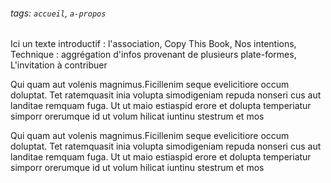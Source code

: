 ###### tags: `accueil`, `a-propos`

Ici un texte introductif : l'association, Copy This Book, Nos intentions, Technique : aggrégation d'infos provenant de plusieurs plate-formes, L'invitation à contribuer

Qui quam aut volenis magnimus.Ficillenim seque evelicitiore occum doluptat. Tet ratemquasit inia volupta simodigeniam repuda nonseri cus aut landitae remquam fuga. Ut ut maio estiaspid erore et dolupta temperiatur simporr orerumque id ut volum hilicat iuntinu stestrum et mos

Qui quam aut volenis magnimus.Ficillenim seque evelicitiore occum doluptat. Tet ratemquasit inia volupta simodigeniam repuda nonseri cus aut landitae remquam fuga. Ut ut maio estiaspid erore et dolupta temperiatur simporr orerumque id ut volum hilicat iuntinu stestrum et mos
